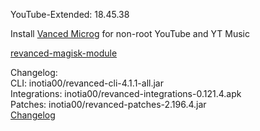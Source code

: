 YouTube-Extended: 18.45.38  

Install [Vanced Microg](https://github.com/TeamVanced/VancedMicroG/releases) for non-root YouTube and YT Music  

[revanced-magisk-module](https://github.com/j-hc/revanced-magisk-module)  

Changelog:  
CLI: inotia00/revanced-cli-4.1.1-all.jar  
Integrations: inotia00/revanced-integrations-0.121.4.apk  
Patches: inotia00/revanced-patches-2.196.4.jar  
[Changelog](https://github.com/inotia00/revanced-patches/releases/tag/v2.196.4)  
